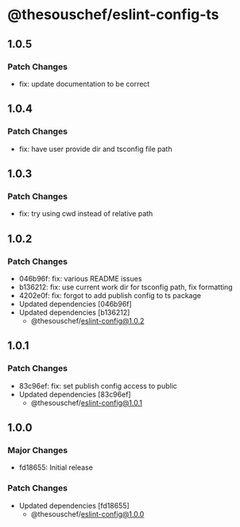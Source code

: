 # @thesouschef/eslint-config-ts

## 1.0.5

### Patch Changes

- fix: update documentation to be correct

## 1.0.4

### Patch Changes

- fix: have user provide dir and tsconfig file path

## 1.0.3

### Patch Changes

- fix: try using cwd instead of relative path

## 1.0.2

### Patch Changes

- 046b96f: fix: various README issues
- b136212: fix: use current work dir for tsconfig path, fix formatting
- 4202e0f: fix: forgot to add publish config to ts package
- Updated dependencies [046b96f]
- Updated dependencies [b136212]
  - @thesouschef/eslint-config@1.0.2

## 1.0.1

### Patch Changes

- 83c96ef: fix: set publish config access to public
- Updated dependencies [83c96ef]
  - @thesouschef/eslint-config@1.0.1

## 1.0.0

### Major Changes

- fd18655: Initial release

### Patch Changes

- Updated dependencies [fd18655]
  - @thesouschef/eslint-config@1.0.0
